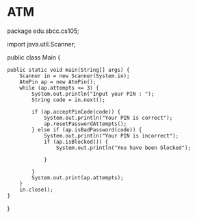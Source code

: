 # ATM
package edu.sbcc.cs105;

import java.util.Scanner;

public class Main {

	public static void main(String[] args) {
		Scanner in = new Scanner(System.in);
		AtmPin ap = new AtmPin();
		while (ap.attempts <= 3) {
			System.out.println("Input your PIN : ");
			String code = in.next();

			if (ap.acceptPinCode(code)) {
				System.out.println("Your PIN is correct");
				ap.resetPasswordAttempts();
			} else if (ap.isBadPassword(code)) {
				System.out.println("Your PIN is incorrect");
				if (ap.isBlocked()) {
					System.out.println("You have been blocked");

				}

			}
			System.out.print(ap.attempts);
		}
		in.close();
	}

}
